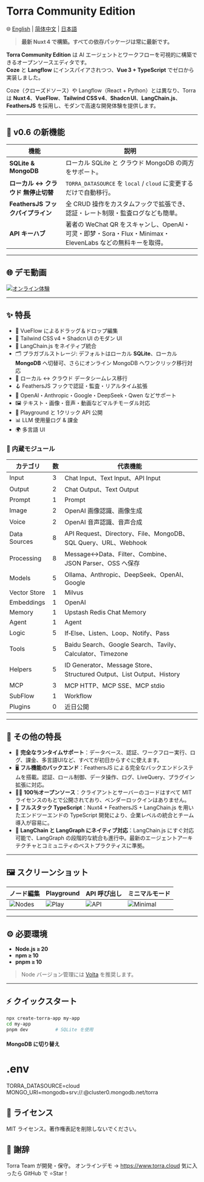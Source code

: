 
# Torra Community Edition

🌐 [English](./README.md) | [简体中文](./README.zh-CN.md) | [日本語](./README.ja.md)

> **最新 Nuxt 4 で構築。すべての依存パッケージは常に最新です。**

**Torra Community Edition** は AI エージェントとワークフローを可視的に構築できるオープンソースエディタです。  
**Coze** と **Langflow** にインスパイアされつつ、**Vue 3 + TypeScript** でゼロから実装しました。

Coze（クローズドソース）や Langflow（React + Python）とは異なり、Torra は **Nuxt 4**、**VueFlow**、**Tailwind CSS v4**、**Shadcn UI**、**LangChain.js**、**FeathersJS** を採用し、モダンで高速な開発体験を提供します。

---

## 🌟 v0.6 の新機能

| 機能 | 説明 |
|------|------|
| **SQLite & MongoDB** | ローカル SQLite と クラウド MongoDB の両方をサポート。 |
| **ローカル ↔ クラウド 無停止切替** | `TORRA_DATASOURCE` を `local` / `cloud` に変更するだけで自動移行。 |
| **FeathersJS フックパイプライン** | 全 CRUD 操作をカスタムフックで拡張でき、認証・レート制限・監査ログなども簡単。 |
| **API キーハブ** | 著者の WeChat QR をスキャンし、OpenAI・可灵・即梦・Sora・Flux・Minimax・ElevenLabs などの無料キーを取得。 |

---

## 🌐 デモ動画

[![オンライン体験](https://file.web.hlingsoft.com/SN1tGlRFSFsCB2B4in87AeKxt6nGFRrY/torra_screenshot.png)](https://file.web.hlingsoft.com/70ccmgMsHhoo8TnCFBqRWhBiMXudgrem/%E9%A3%9E%E4%B9%A620250627-212754.mp4)

---

## ✨ 特長

- 🚀 VueFlow によるドラッグ＆ドロップ編集
- 🎨 Tailwind CSS v4 + Shadcn UI のモダン UI
- 🤖 LangChain.js をネイティブ統合
- 🗂 プラガブルストレージ: デフォルトはローカル **SQLite**、ローカル **MongoDB** へ切替可、さらにオンライン MongoDB へワンクリック移行対応
- 🔄 ローカル ↔ クラウド データシームレス移行
- 🪝 FeathersJS フックで認証・監査・リアルタイム拡張
- 🧠 OpenAI・Anthropic・Google・DeepSeek・Qwen などサポート
- 🖼 テキスト・画像・音声・動画などマルチモーダル対応
- 🧪 Playground と 1クリック API 公開
- 📊 LLM 使用量ログ & 課金
- 🌍 多言語 UI

### 🧩 内蔵モジュール

| カテゴリ | 数 | 代表機能 |
|----------|----|----------|
| Input | 3 | Chat Input、Text Input、API Input |
| Output | 2 | Chat Output、Text Output |
| Prompt | 1 | Prompt |
| Image | 2 | OpenAI 画像認識、画像生成 |
| Voice | 2 | OpenAI 音声認識、音声合成 |
| Data Sources | 8 | API Request、Directory、File、MongoDB、SQL Query、URL、Webhook |
| Processing | 8 | Message↔Data、Filter、Combine、JSON Parser、OSS へ保存 |
| Models | 5 | Ollama、Anthropic、DeepSeek、OpenAI、Google |
| Vector Store | 1 | Milvus |
| Embeddings | 1 | OpenAI |
| Memory | 1 | Upstash Redis Chat Memory |
| Agent | 1 | Agent |
| Logic | 5 | If‑Else、Listen、Loop、Notify、Pass |
| Tools | 5 | Baidu Search、Google Search、Tavily、Calculator、Timezone |
| Helpers | 5 | ID Generator、Message Store、Structured Output、List Output、History |
| MCP | 3 | MCP HTTP、MCP SSE、MCP stdio |
| SubFlow | 1 | Workflow |
| Plugins | 0 | 近日公開 |

---


## 🧾 その他の特長

- 📅 **完全なランタイムサポート**：データベース、認証、ワークフロー実行、ログ、課金、多言語UIなど、すべてが初日からすぐに使えます。
- 🖥 **フル機能のバックエンド**：FeathersJS による完全なバックエンドシステムを搭載。認証、ロール制御、データ操作、ログ、LiveQuery、プラグイン拡張に対応。
- 🧑‍💻 **100％オープンソース**：クライアントとサーバーのコードはすべて MIT ライセンスのもとで公開されており、ベンダーロックインはありません。
- 🧩 **フルスタック TypeScript**：Nuxt4 + FeathersJS + LangChain.js を用いたエンドツーエンドの TypeScript 開発により、企業レベルの統合とチーム導入が容易に。
- 🧠 **LangChain と LangGraph にネイティブ対応**：LangChain.js にすぐ対応可能で、LangGraph の段階的な統合も進行中。最新のエージェントアーキテクチャとコミュニティのベストプラクティスに準拠。


---


## 🖼 スクリーンショット

| ノード編集 | Playground | API 呼び出し | ミニマルモード |
|------------|------------|--------------|----------------|
| ![Nodes](https://file.web.hlingsoft.com/0A0hfGrrTIPm9scihpEaarogPnMAWhbO/%E6%88%AA%E5%B1%8F2025-06-26%2011.18.59.png) | ![Play](https://file.web.hlingsoft.com/DPBatHp8K42r6qc0hWHW5if7FfmEtpHg/%E6%88%AA%E5%B1%8F2025-06-26%2011.16.08.png) | ![API](https://file.web.hlingsoft.com/lKilFV9MR3r6flvFCPVlcquvvHyb0fL7/%E6%88%AA%E5%B1%8F2025-07-26%2014.46.22.png) | ![Minimal](https://file.web.hlingsoft.com/Oos0WK5b76heWyUwH2zTVhOgHBB5BPYf/%E6%88%AA%E5%B1%8F2025-07-26%2014.45.27.png) |

---
 


## ⚙️ 必要環境

- **Node.js ≥ 20**
- **npm ≥ 10**
- **pnpm ≥ 10**


> Node バージョン管理には [Volta](https://volta.sh) を推奨します。
---

## ⚡ クイックスタート

```bash
npx create-torra-app my-app
cd my-app
pnpm dev          # SQLite を使用

```

#### MongoDB に切り替え

# .env
TORRA_DATASOURCE=cloud
MONGO_URI=mongodb+srv://<user>:<password>@cluster0.mongodb.net/torra


## 📄 ライセンス
MIT ライセンス。著作権表記を削除しないでください。



## 🙌 謝辞
Torra Team が開発・保守。
オンラインデモ → https://www.torra.cloud
気に入ったら GitHub で ⭐Star！
